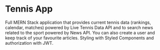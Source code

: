 # Tennis App

Full MERN Stack application that provides current tennis data (rankings, calendar, matches) powered by Live Tennis Data API and to search news related to the sport powered by News API. You can also create a user and keep track of your favourite articles.
Styling with Styled Components and authorization with JWT.